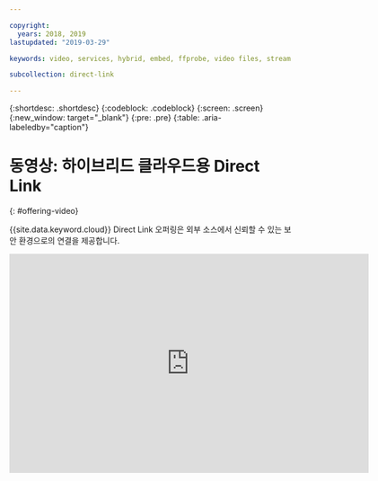 ```yaml
---

copyright:
  years: 2018, 2019
lastupdated: "2019-03-29"

keywords: video, services, hybrid, embed, ffprobe, video files, stream

subcollection: direct-link

---
```


{:shortdesc: .shortdesc}
{:codeblock: .codeblock}
{:screen: .screen}
{:new_window: target="_blank"}
{:pre: .pre}
{:table: .aria-labeledby="caption"}

# 동영상: 하이브리드 클라우드용 Direct Link
{: #offering-video}

{{site.data.keyword.cloud}} Direct Link 오퍼링은 외부 소스에서 신뢰할 수 있는 보안 환경으로의 연결을 제공합니다.

<p>
  <div class="embed-responsive embed-responsive-16by9">
    <iframe class="embed-responsive-item" id="youtubeplayer" type="text/html" title="direct-link-connect-video" width="640" height="390" src="https://www.youtube.com/embed/ZRY2LPJREQw?rel=0" frameborder="0" webkitallowfullscreen mozallowfullscreen allowfullscreen> </iframe>
  </div>
</p>

